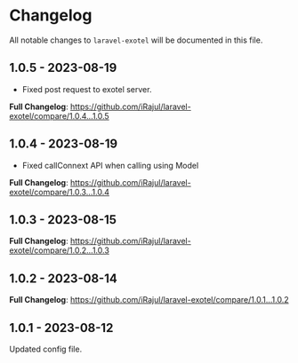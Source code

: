 # Changelog

All notable changes to `laravel-exotel` will be documented in this file.

## 1.0.5 - 2023-08-19

- Fixed post request to exotel server.

**Full Changelog**: https://github.com/iRajul/laravel-exotel/compare/1.0.4...1.0.5

## 1.0.4 - 2023-08-19

- Fixed callConnext API when calling using Model

**Full Changelog**: https://github.com/iRajul/laravel-exotel/compare/1.0.3...1.0.4

## 1.0.3 - 2023-08-15

**Full Changelog**: https://github.com/iRajul/laravel-exotel/compare/1.0.2...1.0.3

## 1.0.2 - 2023-08-14

**Full Changelog**: https://github.com/iRajul/laravel-exotel/compare/1.0.1...1.0.2

## 1.0.1 - 2023-08-12

Updated config file.
